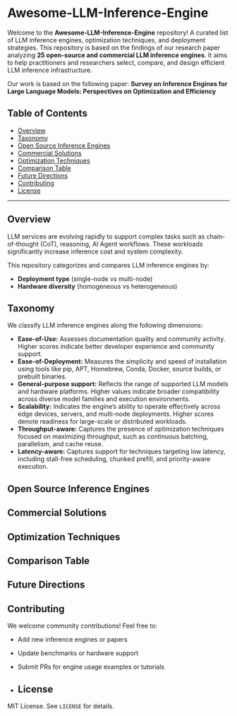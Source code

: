 # Awesome-LLM-Inference-Engine

Welcome to the **Awesome-LLM-Inference-Engine** repository!
A curated list of LLM inference engines, optimization techniques, and deployment strategies. This repository is based on the findings of our research paper analyzing **25 open-source and commercial LLM inference engines**. It aims to help practitioners and researchers select, compare, and design efficient LLM inference infrastructure.

Our work is based on the following paper:
 **Survey on Inference Engines for Large Language Models: Perspectives on Optimization and Efficiency**

## Table of Contents

- [Overview](#overview)
- [Taxonomy](#taxonomy)
- [Open Source Inference Engines](#open-source-inference-engines)
- [Commercial Solutions](#commercial-solutions)
- [Optimization Techniques](#optimization-techniques)
- [Comparison Table](#comparison-table)
- [Future Directions](#future-directions)
- [Contributing](#contributing)
- [License](#license)

---


## Overview

LLM services are evolving rapidly to support complex tasks such as chain-of-thought (CoT), reasoning, AI Agent workflows. These workloads significantly increase inference cost and system complexity.

This repository categorizes and compares LLM inference engines by:
- **Deployment type** (single-node vs multi-node)
- **Hardware diversity** (homogeneous vs heterogeneous)


## Taxonomy

We classify LLM inference engines along the following dimensions:
- **Ease-of-Use:** Assesses documentation quality and community activity. Higher scores indicate better developer experience and community support.
- **Ease-of-Deployment:** Measures the simplicity and speed of installation using tools like pip, APT, Homebrew, Conda, Docker, source builds, or prebuilt binaries.
- **General-purpose support:** Reflects the range of supported LLM models and hardware platforms. Higher values indicate broader compatibility across diverse model families and execution environments.
- **Scalability:** Indicates the engine’s ability to operate effectively across edge devices, servers, and multi-node deployments. Higher scores denote readiness for large-scale or distributed workloads.
- **Throughput-aware:** Captures the presence of optimization techniques focused on maximizing throughput, such as continuous batching, parallelism, and cache reuse.
- **Latency-aware:** Captures support for techniques targeting low latency, including stall-free scheduling, chunked prefill, and priority-aware execution.

## Open Source Inference Engines

## Commercial Solutions

## Optimization Techniques

## Comparison Table

## Future Directions

## Contributing

We welcome community contributions! Feel free to:
- Add new inference engines or papers
- Update benchmarks or hardware support
- Submit PRs for engine usage examples or tutorials

- ## License

MIT License. See `LICENSE` for details.
